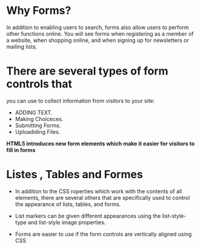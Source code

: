 # Why Forms?

In addition to enabling users to search, forms also allow users to perform other functions online. 
You will see forms when registering as a member of a website, when shopping online, and when signing up for newsletters or mailing lists.

# There are several types of form controls that
you can use to collect information from visitors
to your site:

- ADDING TEXT.
- Making Choiceces.
- Submitting Forms.
- Uploadiding Files.


**HTML5 introduces new form elements which make it
easier for visitors to fill in forms** 



# Listes , Tables and Formes 


- In addition to the CSS roperties which work with the contents of all elements, there are several others that are specifically used to
control the appearance of lists, tables, and forms.

- List markers can be given different appearances using the list-style-type and list-style image properties.

- Forms are easier to use if the form controls are vertically aligned using CSS

